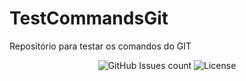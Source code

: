 # TestCommandsGit
Repositório para testar os comandos do GIT

<p align="center">
  <img alt="GitHub Issues count" src="https://img.shields.io/github/issues/diogoschimm/TestCommandsGit">
 
  <img alt="License" src="https://img.shields.io/badge/license-MIT-brightgreen">
</p>
